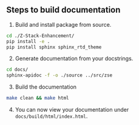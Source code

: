 
## Steps to build documentation

1. Build and install package from source.
```bash
cd ./Z-Stack-Enhancement/
pip install -e .
pip install sphinx sphinx_rtd_theme
```

2. Generate documentation from your docstrings.
```bash
cd docs/
sphinx-apidoc -f -o ./source ../src/zse
```
3. Build the documentation
```bash
make clean && make html
```
4. You can now view your documentation under `docs/build/html/index.html`.
